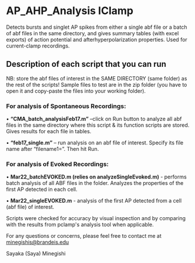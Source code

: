 # AP_AHP_Analysis IClamp
Detects bursts and singlet AP spikes from either a single abf file or a batch of abf files in the same directory, and gives summary tables (with excel exports) of action potential and afterhyperpolarization properties. Used for current-clamp recordings.

## Description of each script that you can run

 NB: store the abf files of interest in the SAME DIRECTORY (same folder) as the rest of the scripts! Sample files to test are in the zip folder (you have to open it and copy-paste the files into your working folder).

### For analysis of Spontaneous Recordings:
• **“CMA_batch_analysisFeb17.m”** –click on Run button to analyze all abf files in the same directory where this script & its function scripts are stored. Gives results for each file in tables.

 • **“feb17_single.m”** – run analysis on an abf file of interest. Specify its file name after “filename1=”. Then hit Run.
 
### For analysis of Evoked Recordings:
 • **Mar22_batchEVOKED.m (relies on analyzeSingleEvoked.m)** - performs batch analysis of all ABF files in the folder. Analyzes the properties of the first AP detected in each cell.
 
 • **Mar22_singleEVOKED.m** - analysis of the first AP detected from a cell (abf file) of interest. 


Scripts were checked for accuracy by visual inspection and by comparing with the results from pclamp's analysis tool when applicable. 

For any questions or concerns, please feel free to contact me at minegishis@brandeis.edu



Sayaka (Saya) Minegishi
